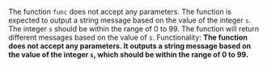 The function `func` does not accept any parameters. The function is expected to output a string message based on the value of the integer `s`. The integer `s` should be within the range of 0 to 99. The function will return different messages based on the value of `s`.
Functionality: **The function does not accept any parameters. It outputs a string message based on the value of the integer `s`, which should be within the range of 0 to 99.**